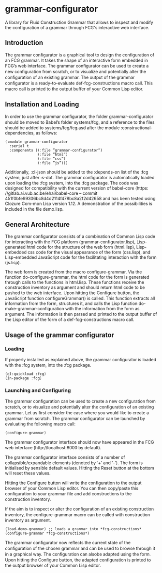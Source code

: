 # grammar-configurator
A library for Fluid Construction Grammar that allows to inspect and modify the configuration of a grammar through FCG's interactive web interface.

## Introduction

The grammar conﬁgurator is a graphical tool to design the conﬁguration of an FCG grammar. It takes the shape of an interactive form embedded in FCG’s web interface.
The grammar conﬁgurator can be used to create a new conﬁguration from scratch, or to visualize and potentially alter the conﬁguration of an existing grammar.
The output of the grammar conﬁgurator is a ready-to-evaluate def-fcg-constructions macro call. This macro call is printed to the output buﬀer of your Common Lisp editor.

## Installation and Loading

In order to use the grammar conﬁgurator, the folder grammar-configurator should be moved to Babel’s folder systems/fcg, and a reference to the ﬁles should be added to systems/fcg/fcg.asd after the module :constructional-dependencies, as follows:

````
(:module grammar-configurator
  :serial t
  :components ((:file ”grammar-configurator”)
               (:file ”html”)
               (:file ”css”)
               (:file ”js”)))
````

Additionally, :cl-json should be added to the :depends-on list of the :fcg system, just after :s-dot. The grammar conﬁgurator is automatically loaded upon loading the :fcg system, into the :fcg package.
The code was designed for compatibility with the current version of babel-core (https: //gitlab.ai.vub.ac.be/ehai/babel-core – commit 451f0bfe99306bc8d4d2114f478bc8a2f2d42658 and has been tested using Clozure Com-mon Lisp version 1.12.
A demonstration of the possibilities is included in the ﬁle demo.lisp.

## General Architecture

The grammar conﬁgurator consists of a combination of Common Lisp code for interacting with the FCG platform (grammar-configurator.lisp), Lisp-generated html code for the structure of the web form (html.lisp), Lisp-embedded css code for the visual appearance of the form (css.lisp), and Lisp-embedded JavaScript code for the facilitating interaction with the form (js.lisp).

The web form is created from the macro configure-grammar. Via the function do-configure-grammar, the html code for the form is generated through calls to the functions in html.lisp. These functions receive the construction inventory as argument and should return html code to be pushed to the web interface.
Upon hitting the Conﬁgure button, the JavaScript function configureGrammar() is called. This function extracts all information from the form, structures it, and calls the Lisp function do-make-grammar-configuration with the information from the form as argument. The information is then parsed and printed to the output buﬀer of the Lisp editor of the form of a def-fcg-constructions macro call.

## Usage of the grammar configurator

### Loading

If properly installed as explained above, the grammar conﬁgurator is loaded with the :fcg system, into the :fcg package.

````
(ql:quickload :fcg)
(in-package :fcg)
````

### Launching and Configuring

The grammar conﬁguration can be used to create a new conﬁguration from scratch, or to visualize and potentially alter the conﬁguration of an existing grammar.
Let us ﬁrst consider the case where you would like to create a grammar from scratch. The grammar conﬁgurator can be launched by evaluating the following macro call:

````
(configure-grammar)
````

The grammar conﬁgurator interface should now have appeared in the FCG web interface (http://localhost:8000 by default).

The grammar conﬁgurator interface consists of a number of collapsible/expandable elements (denoted by ‘+’ and ‘-’). The form is initialised by sensible default values. Hitting the Reset button at the bottom will reset these values.

Hitting the Conﬁgure button will write the conﬁguration to the output browser of your Common Lisp editor. You can then copy/paste this conﬁguration to your grammar ﬁle and add constructions to the construction inventory.

If the aim is to inspect or alter the conﬁguration of an existing construction inventory, the conﬁgure-grammar macro can be called with construction inventory as argument.

````
(load-demo-grammar) ;; loads a grammar into *fcg-constructions* 
(configure-grammar *fcg-constructions*)
````

The grammar conﬁgurator now reﬂects the current state of the conﬁguration of the chosen grammar and can be used to browse through it in a graphical way. The conﬁguration can alsobe adapted using the form. Upon hitting the Conﬁgure button, the adapted conﬁguration is printed to the output browser of your Common Lisp editor.
